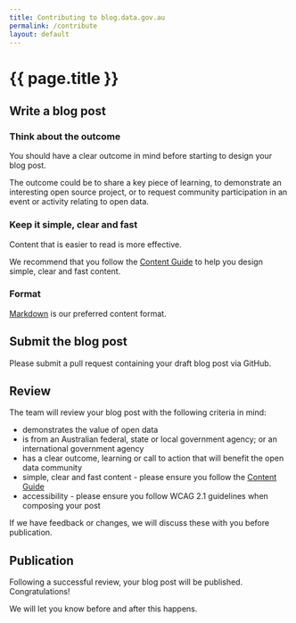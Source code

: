 ```yaml
---
title: Contributing to blog.data.gov.au
permalink: /contribute
layout: default
---
```


# {{ page.title }}

## Write a blog post

### Think about the outcome
You should have a clear outcome in mind before starting to design your blog post.

The outcome could be to share a key piece of learning, to demonstrate an interesting open source project, or to request community participation in an event or activity relating to open data.

### Keep it simple, clear and fast
Content that is easier to read is more effective.

We recommend that you follow the [Content Guide](https://guides.service.gov.au/content-guide/how-to-use-guide/) to help you design simple, clear and fast content.

### Format
[Markdown](https://github.com/adam-p/markdown-here/wiki/Markdown-Cheatsheet) is our preferred content format. 

## Submit the blog post
Please submit a pull request containing your draft blog post via GitHub.

## Review 
The team will review your blog post with the following criteria in mind:
- demonstrates the value of open data
- is from an Australian federal, state or local government agency; or an international government agency
- has a clear outcome, learning or call to action that will benefit the open data community
- simple, clear and fast content - please ensure you follow the [Content Guide](https://guides.service.gov.au/content-guide/)
- accessibility - please ensure you follow WCAG 2.1 guidelines when composing your post

If we have feedback or changes, we will discuss these with you before publication.

## Publication
Following a successful review, your blog post will be published. Congratulations!

We will let you know before and after this happens.

